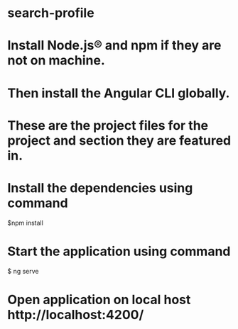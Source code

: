 # search-profile

# Install Node.js® and npm if they are not on machine.

# Then install the Angular CLI globally.

# These are the project files for the project and section they are featured in.

# Install the dependencies using command

$npm install

# Start the application using command 
$ ng serve

# Open application on local host http://localhost:4200/
